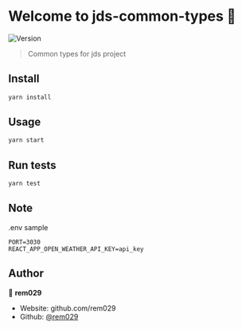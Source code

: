 # Welcome to jds-common-types 👋

![Version](https://img.shields.io/badge/version-0.0.1-blue.svg?cacheSeconds=2592000)

> Common types for jds project

## Install

```sh
yarn install
```

## Usage

```sh
yarn start
```

## Run tests

```sh
yarn test
```

## Note

.env sample

```
PORT=3030
REACT_APP_OPEN_WEATHER_API_KEY=api_key
```

## Author

👤 **rem029**

- Website: github.com/rem029
- Github: [@rem029](https://github.com/rem029)
